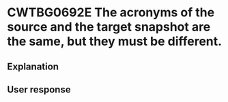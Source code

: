 # CWTBG0692E The acronyms of the source and the target snapshot are the same, but they must be different.

## Explanation

## User response